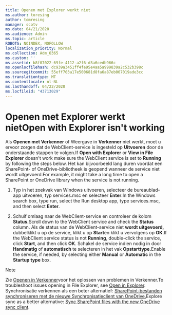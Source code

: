 ```yaml
---
title: Openen met Explorer werkt niet
ms.author: toresing
author: tomresing
manager: scotv
ms.date: 04/21/2020
ms.audience: Admin
ms.topic: article
ROBOTS: NOINDEX, NOFOLLOW
localization_priority: Normal
ms.collection: Adm_O365
ms.custom: ''
ms.assetid: b8f07022-69fe-4112-a2f6-d3a6cedb966c
ms.openlocfilehash: dc939a3451ff4fe95e4aa5a999839a2c532b398c
ms.sourcegitcommit: 55eff703a17e500681d8fa6a87eb067019ade3cc
ms.translationtype: MT
ms.contentlocale: nl-NL
ms.lasthandoff: 04/22/2020
ms.locfileid: "43713029"
---
```

# <a name="open-with-explorer-isnt-working"></a><span data-ttu-id="d7c72-102">Openen met Explorer werkt niet</span><span class="sxs-lookup"><span data-stu-id="d7c72-102">Open with Explorer isn't working</span></span>

<span data-ttu-id="d7c72-103">Als **Openen met Verkenner** of Weergave in **Verkenner** niet werkt, moet u ervoor zorgen dat de WebClient-service is ingesteld op **Uitvoeren** door de onderstaande stappen te volgen.</span><span class="sxs-lookup"><span data-stu-id="d7c72-103">If **Open with Explorer** or **View in File Explorer** doesn't work make sure the WebClient service is set to **Running** by following the steps below.</span></span> <span data-ttu-id="d7c72-104">Het kan bijvoorbeeld lang duren voordat een SharePoint- of OneDrive-bibliotheek is geopend wanneer de service niet wordt uitgevoerd.</span><span class="sxs-lookup"><span data-stu-id="d7c72-104">For example, it might take a long time to open a SharePoint or OneDrive library when the service is not running.</span></span> 
  
1. <span data-ttu-id="d7c72-105">Typ in het zoekvak van Windows uitvoeren, selecteer de bureaublad-app uitvoeren, typ services.msc en selecteer **Enter**.</span><span class="sxs-lookup"><span data-stu-id="d7c72-105">In the Windows search box, type run, select the Run desktop app, type services.msc, and then select **Enter**.</span></span>
    
2. <span data-ttu-id="d7c72-106">Schuif omlaag naar de WebClient-service en controleer de kolom **Status.**</span><span class="sxs-lookup"><span data-stu-id="d7c72-106">Scroll down to the WebClient service and check the **Status** column.</span></span> <span data-ttu-id="d7c72-107">Als de status van de WebClient-service niet **wordt uitgevoerd,** dubbelklikt u op de service, klikt u op **Start**en klikt u vervolgens op **OK**.</span><span class="sxs-lookup"><span data-stu-id="d7c72-107">If the WebClient service status is not **Running**, double-click the service, click **Start**, and then click **OK**.</span></span> <span data-ttu-id="d7c72-108">Schakel de service indien nodig in door **Handmatig** of **automatisch** te selecteren in het vak **Opstarttype.**</span><span class="sxs-lookup"><span data-stu-id="d7c72-108">Enable the service, if needed, by selecting either **Manual** or **Automatic** in the **Startup type** box.</span></span> 
    
> [!NOTE]
> <span data-ttu-id="d7c72-109">Zie [Openen in Verkenner](https://go.microsoft.com/fwlink/?linkid=871665)voor het oplossen van problemen in Verkenner.</span><span class="sxs-lookup"><span data-stu-id="d7c72-109">To troubleshoot issues opening in File Explorer, see [Open in Explorer](https://go.microsoft.com/fwlink/?linkid=871665).</span></span> <span data-ttu-id="d7c72-110">Synchronisatie verkennen als een beter alternatief: [SharePoint-bestanden synchroniseren met de nieuwe Synchronisatieclient van OneDrive.](https://go.microsoft.com/fwlink/?linkid=871666)</span><span class="sxs-lookup"><span data-stu-id="d7c72-110">Explore sync as a better alternative: [Sync SharePoint files with the new OneDrive sync client](https://go.microsoft.com/fwlink/?linkid=871666).</span></span> 
  

